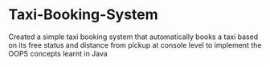 # Taxi-Booking-System
Created a simple taxi booking system that automatically books a taxi based on its free status and distance from pickup at console level to implement the OOPS concepts learnt in Java
